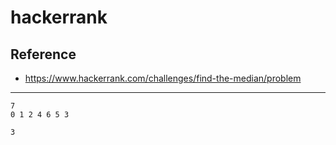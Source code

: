# hackerrank
## Reference
* https://www.hackerrank.com/challenges/find-the-median/problem

***
```Sample Input
7
0 1 2 4 6 5 3
```

```Sample Output
3
```